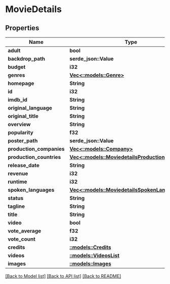# MovieDetails

## Properties

Name | Type | Description | Notes
------------ | ------------- | ------------- | -------------
**adult** | **bool** |  | [optional] 
**backdrop_path** | **serde_json::Value** |  | [optional]
**budget** | **i32** |  | [optional] 
**genres** | [**Vec<::models::Genre>**](Genre.md) |  | [optional] 
**homepage** | **String** |  | [optional] 
**id** | **i32** |  | [optional] 
**imdb_id** | **String** |  | [optional] 
**original_language** | **String** |  | [optional] 
**original_title** | **String** |  | [optional] 
**overview** | **String** |  | [optional] 
**popularity** | **f32** |  | [optional] 
**poster_path** | **serde_json::Value** |  | [optional]
**production_companies** | [**Vec<::models::Company>**](Company.md) |  | [optional] 
**production_countries** | [**Vec<::models::MoviedetailsProductionCountries>**](MoviedetailsProductionCountries.md) |  | [optional]
**release_date** | **String** |  | [optional]
**revenue** | **i32** |  | [optional] 
**runtime** | **i32** |  | [optional] 
**spoken_languages** | [**Vec<::models::MoviedetailsSpokenLanguages>**](MoviedetailsSpokenLanguages.md) |  | [optional]
**status** | **String** |  | [optional] 
**tagline** | **String** |  | [optional] 
**title** | **String** |  | [optional] 
**video** | **bool** |  | [optional] 
**vote_average** | **f32** |  | [optional] 
**vote_count** | **i32** |  | [optional]
**credits** | [**::models::Credits**](Credits.md) |  | [optional]
**videos** | [**::models::VideosList**](VideosList.md) |  | [optional]
**images** | [**::models::Images**](Images.md) |  | [optional]

[[Back to Model list]](../README.md#documentation-for-models) [[Back to API list]](../README.md#documentation-for-api-endpoints) [[Back to README]](../README.md)

